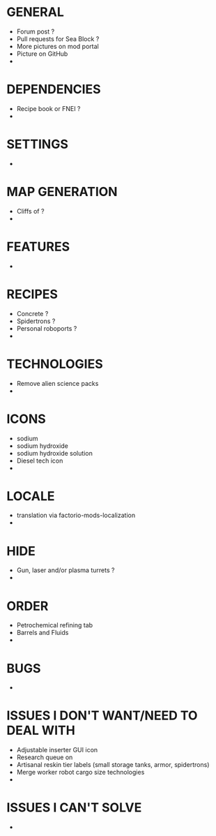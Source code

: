 # GENERAL

* Forum post ?
* Pull requests for Sea Block ?
* More pictures on mod portal
* Picture on GitHub
*

# DEPENDENCIES

* Recipe book or FNEI ?
*

# SETTINGS

*

# MAP GENERATION

* Cliffs of ?
*

# FEATURES

*

# RECIPES

* Concrete ?
* Spidertrons ?
* Personal roboports ?
*

# TECHNOLOGIES

* Remove alien science packs
*

# ICONS

* sodium
* sodium hydroxide
* sodium hydroxide solution
* Diesel tech icon
*

# LOCALE

* translation via factorio-mods-localization
*

# HIDE

* Gun, laser and/or plasma turrets ?
*

# ORDER

* Petrochemical refining tab
* Barrels and Fluids
*

# BUGS

*

# ISSUES I DON'T WANT/NEED TO DEAL WITH

* Adjustable inserter GUI icon
* Research queue on
* Artisanal reskin tier labels (small storage tanks, armor, spidertrons)
* Merge worker robot cargo size technologies
*

# ISSUES I CAN'T SOLVE

*
